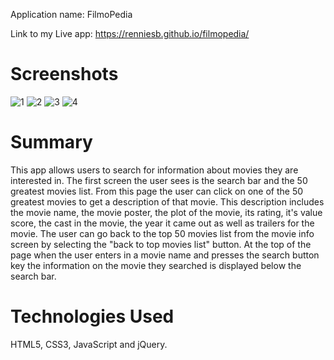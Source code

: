 Application name: FilmoPedia

Link to my Live app: https://renniesb.github.io/filmopedia/

# Screenshots
![1](https://imgur.com/Ix7lQhe)
![2](https://photos.app.goo.gl/4nYoQ5dpVg53JQoc7)
![3](https://photos.app.goo.gl/dQaVeV1ju3PrNtjy8)
![4](https://photos.app.goo.gl/aWDRgTEJWLx4qwZ2A)



# Summary

This app allows users to search for information about movies they are interested in. The first screen the user sees is the search bar and the 50 greatest movies list. From this page the user can click on one of the 50 greatest movies to get a description of that movie. This description includes the movie name, the movie poster, the plot of the movie, its rating, it's value score, the cast in the movie, the year it came out as well as trailers for the movie. The user can go back to the top 50 movies list from the movie info screen by selecting the "back to top movies list" button. At the top of the page when the user enters in a movie name and presses the search button key the information on the movie they searched is displayed below the search bar. 

# Technologies Used
HTML5, CSS3, JavaScript and jQuery.
